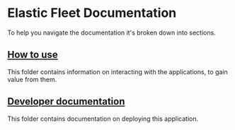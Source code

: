 # Elastic Fleet Documentation

To help you navigate the documentation it's broken down into sections.

## [How to use](./how-to-use)

This folder contains information on interacting with the applications, to gain value from them.

## [Developer documentation](./dev-docs)

This folder contains documentation on deploying this application.
